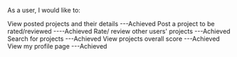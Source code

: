 As a user, I would like to:

View posted projects and their details ---Achieved
Post a project to be rated/reviewed ----Achieved
Rate/ review other users' projects  ---Achieved
Search for projects ---Achieved
View projects overall score ---Achieved
View my profile page ---Achieved